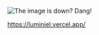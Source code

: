 
![The image is down? Dang!](https://media.tenor.com/cX92mi1p-NYAAAAd/coding-anime.gif)

https://luminiel.vercel.app/
<!---
Yumenin/Yumenin is a ✨ special ✨ repository because its `README.md` (this file) appears on your GitHub profile.
You can click the Preview link to take a look at your changes.
--->
